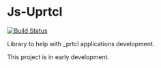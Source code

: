 # Js-Uprtcl

[![Build Status](https://travis-ci.org/uprtcl/js-uprtcl.svg?branch=develop)](https://travis-ci.org/uprtcl/js-uprtcl)

Library to help with _prtcl applications development.

This project is in early development.
